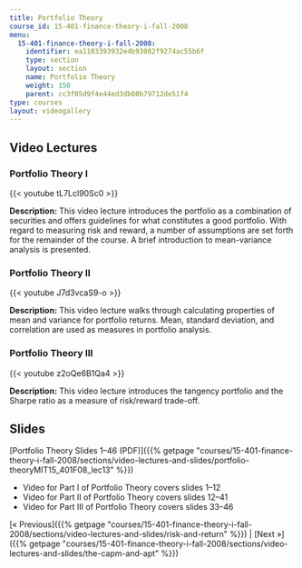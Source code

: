 ```yaml
---
title: Portfolio Theory
course_id: 15-401-finance-theory-i-fall-2008
menu:
  15-401-finance-theory-i-fall-2008:
    identifier: ea1103393932e4b93082f9274ac55b6f
    type: section
    layout: section
    name: Portfolio Theory
    weight: 150
    parent: cc3f05d9f4e44ed3db60b79712de51f4
type: courses
layout: videogallery
---
```

Video Lectures
--------------

### Portfolio Theory I

{{< youtube tL7Lcl90Sc0 >}}

**Description:** This video lecture introduces the portfolio as a combination of securities and offers guidelines for what constitutes a good portfolio. With regard to measuring risk and reward, a number of assumptions are set forth for the remainder of the course. A brief introduction to mean-variance analysis is presented.

### Portfolio Theory II

{{< youtube J7d3vcaS9-o >}}

**Description:** This video lecture walks through calculating properties of mean and variance for portfolio returns. Mean, standard deviation, and correlation are used as measures in portfolio analysis.

### Portfolio Theory III

{{< youtube z2oQe6B1Qa4 >}}

**Description:** This video lecture introduces the tangency portfolio and the Sharpe ratio as a measure of risk/reward trade-off.

Slides
------

[Portfolio Theory Slides 1–46 (PDF)]({{% getpage "courses/15-401-finance-theory-i-fall-2008/sections/video-lectures-and-slides/portfolio-theoryMIT15_401F08_lec13" %}})

*   Video for Part I of Portfolio Theory covers slides 1–12
*   Video for Part II of Portfolio Theory covers slides 12–41
*   Video for Part III of Portfolio Theory covers slides 33–46

[« Previous]({{% getpage "courses/15-401-finance-theory-i-fall-2008/sections/video-lectures-and-slides/risk-and-return" %}}) | [Next »]({{% getpage "courses/15-401-finance-theory-i-fall-2008/sections/video-lectures-and-slides/the-capm-and-apt" %}})